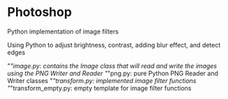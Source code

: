 # Photoshop
Python implementation of image filters

Using Python to adjust brightness, contrast, adding blur effect, and detect edges

"*"image.py: contains the Image class that will read and write the images using the PNG Writer and Reader
"*"png.py: pure Python PNG Reader and Writer classes
"*"transform.py: implemented image filter functions
"*"transform_empty.py: empty template for image filter functions
